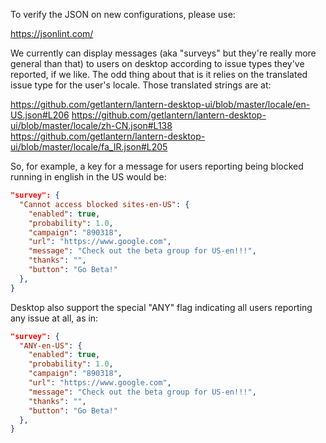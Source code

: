 To verify the JSON on new configurations, please use:

https://jsonlint.com/

We currently can display messages (aka "surveys" but they're really more general than that) to users on desktop according to issue types they've reported, if we like. The odd thing about that is it relies on the translated issue type for the user's locale. Those translated strings are at:

https://github.com/getlantern/lantern-desktop-ui/blob/master/locale/en-US.json#L206
https://github.com/getlantern/lantern-desktop-ui/blob/master/locale/zh-CN.json#L138
https://github.com/getlantern/lantern-desktop-ui/blob/master/locale/fa_IR.json#L205

So, for example, a key for a message for users reporting being blocked running in english in the US would be:

```json
"survey": {
  "Cannot access blocked sites-en-US": {
    "enabled": true,
    "probability": 1.0,
    "campaign": "890318",
    "url": "https://www.google.com",
    "message": "Check out the beta group for US-en!!!",
    "thanks": "",
    "button": "Go Beta!"
  },
}
```

Desktop also support the special "ANY" flag indicating all users reporting any issue at all, as in:

```json
"survey": {
  "ANY-en-US": {
    "enabled": true,
    "probability": 1.0,
    "campaign": "890318",
    "url": "https://www.google.com",
    "message": "Check out the beta group for US-en!!!",
    "thanks": "",
    "button": "Go Beta!"
  },
}
```

